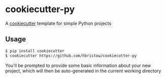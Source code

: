 cookiecutter-py
===============
A [cookiecutter](https://github.com/audreyr/cookiecutter) template for simple Python projects


Usage
-----

```bash
$ pip install cookiecutter
$ cookiecutter https://github.com/hbristow/cookiecutter-py
```

You'll be prompted to provide some basic information about your new project,
which will then be auto-generated in the current working directory
